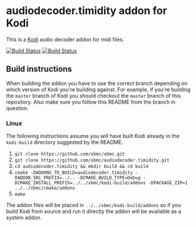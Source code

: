 # audiodecoder.timidity addon for Kodi

This is a [Kodi](http://kodi.tv) audio decoder addon for midi files.

[![Build Status](https://travis-ci.org/xbmc/audiodecoder.timidity.svg?branch=master)](https://travis-ci.org/xbmc/audiodecoder.timidity)
[![Build Status](https://ci.appveyor.com/api/projects/status/github/xbmc/audiodecoder.timidity?svg=true)](https://ci.appveyor.com/project/xbmc/audiodecoder-timidity)

## Build instructions

When building the addon you have to use the correct branch depending on which version of Kodi you're building against. 
For example, if you're building the `master` branch of Kodi you should checkout the `master` branch of this repository. 
Also make sure you follow this README from the branch in question.

### Linux

The following instructions assume you will have built Kodi already in the `kodi-build` directory 
suggested by the README.

1. `git clone https://github.com/xbmc/xbmc.git`
2. `git clone https://github.com/xbmc/audiodecoder.timidity.git`
3. `cd audiodecoder.timidity && mkdir build && cd build`
4. `cmake -DADDONS_TO_BUILD=audiodecoder.timidity -DADDON_SRC_PREFIX=../.. -DCMAKE_BUILD_TYPE=Debug -DCMAKE_INSTALL_PREFIX=../../xbmc/kodi-build/addons -DPACKAGE_ZIP=1 ../../xbmc/cmake/addons`
5. `make`

The addon files will be placed in `../../xbmc/kodi-build/addons` so if you build Kodi from source and run it directly 
the addon will be available as a system addon.
